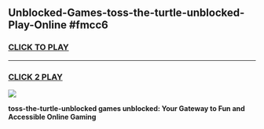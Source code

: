 
## Unblocked-Games-toss-the-turtle-unblocked-Play-Online #fmcc6
<h3>
<a href="https://news.freeplayer.one?title=toss-the-turtle-unblocked&ref=3">CLICK TO PLAY</a></h3>
<hr>

<h3>
<a href="https://news.freeplayer.one?title=toss-the-turtle-unblocked&ref=3">CLICK 2 PLAY</a>
  
</h3>

<a href="https://news.freeplayer.one?title=toss-the-turtle-unblocked&ref=3"><img src="https://clearcache.store/games.png"></a>


**toss-the-turtle-unblocked games unblocked: Your Gateway to Fun and Accessible Online Gaming**
